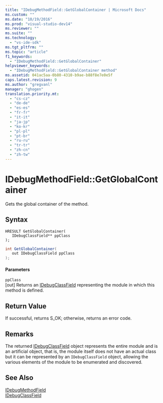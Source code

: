 ```yaml
---
title: "IDebugMethodField::GetGlobalContainer | Microsoft Docs"
ms.custom: ""
ms.date: "10/19/2016"
ms.prod: "visual-studio-dev14"
ms.reviewer: ""
ms.suite: ""
ms.technology: 
  - "vs-ide-sdk"
ms.tgt_pltfrm: ""
ms.topic: "article"
f1_keywords: 
  - "IDebugMethodField::GetGlobalContainer"
helpviewer_keywords: 
  - "IDebugMethodField::GetGlobalContainer method"
ms.assetid: 041ac5aa-0b80-4310-b9ae-b88f8e7e0e5f
caps.latest.revision: 9
ms.author: "gregvanl"
manager: "ghogen"
translation.priority.mt: 
  - "cs-cz"
  - "de-de"
  - "es-es"
  - "fr-fr"
  - "it-it"
  - "ja-jp"
  - "ko-kr"
  - "pl-pl"
  - "pt-br"
  - "ru-ru"
  - "tr-tr"
  - "zh-cn"
  - "zh-tw"
---
```

# IDebugMethodField::GetGlobalContainer
Gets the global container of the method.  
  
## Syntax  
  
```cpp#  
HRESULT GetGlobalContainer(  
   IDebugClassField** ppClass  
);  
```  
  
```c#  
int GetGlobalContainer(  
   out IDebugClassField ppClass  
);  
```  
  
#### Parameters  
 `ppClass`  
 [out] Returns an [IDebugClassField](../extensibility-debugger-reference/idebugclassfield.md) representing the module in which this method is defined.  
  
## Return Value  
 If successful, returns S_OK; otherwise, returns an error code.  
  
## Remarks  
 The returned [IDebugClassField](../extensibility-debugger-reference/idebugclassfield.md) object represents the entire module and is an artificial object, that is, the module itself does not have an actual class but it can be represented by an `IDebugClassField` object, allowing the various elements of the module to be enumerated and discovered.  
  
## See Also  
 [IDebugMethodField](../extensibility-debugger-reference/idebugmethodfield.md)   
 [IDebugClassField](../extensibility-debugger-reference/idebugclassfield.md)